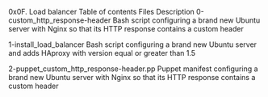0x0F. Load balancer
Table of contents
Files	Description
0-custom_http_response-header	Bash script configuring a brand new Ubuntu server with Nginx so that its HTTP response contains a custom header

1-install_load_balancer	Bash script configuring a brand new Ubuntu server and adds HAproxy with version equal or greater than 1.5 

2-puppet_custom_http_response-header.pp	Puppet manifest configuring a brand new Ubuntu server with Nginx so that its HTTP response contains a custom header